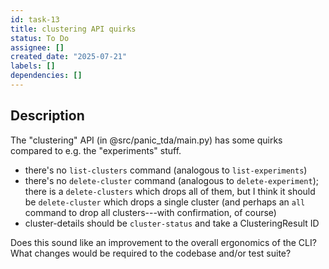 ```yaml
---
id: task-13
title: clustering API quirks
status: To Do
assignee: []
created_date: "2025-07-21"
labels: []
dependencies: []
---
```


## Description

The "clustering" API (in @src/panic_tda/main.py) has some quirks compared to
e.g. the "experiments" stuff.

- there's no `list-clusters` command (analogous to `list-experiments`)
- there's no `delete-cluster` command (analogous to `delete-experiment`); there
  is a `delete-clusters` which drops all of them, but I think it should be
  `delete-cluster` which drops a single cluster (and perhaps an `all` command to
  drop all clusters---with confirmation, of course)
- cluster-details should be `cluster-status` and take a ClusteringResult ID

Does this sound like an improvement to the overall ergonomics of the CLI? What
changes would be required to the codebase and/or test suite?

